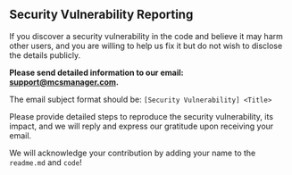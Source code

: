 <!--
Copyright (C) 2023 Siemens AG

SPDX-License-Identifier: MIT
-->

## Security Vulnerability Reporting

If you discover a security vulnerability in the code and believe it may harm other users, and you are willing to help us fix it but do not wish to disclose the details publicly.

**Please send detailed information to our email: support@mcsmanager.com.**

The email subject format should be: `[Security Vulnerability] <Title>`

Please provide detailed steps to reproduce the security vulnerability, its impact, and we will reply and express our gratitude upon receiving your email.

We will acknowledge your contribution by adding your name to the `readme.md` and `code`!